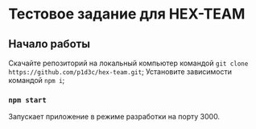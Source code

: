 # Тестовое задание для HEX-TEAM

## Начало работы

Скачайте репозиторий на локальный компьютер командой `git clone https://github.com/p1d3c/hex-team.git`;
Установите зависимости командой `npm i`;

### `npm start`

Запускает приложение в режиме разработки на порту 3000.
